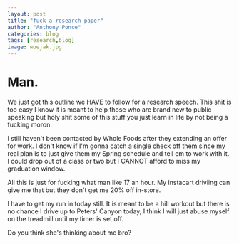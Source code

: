 ```yaml
---
layout: post
title: "fuck a research paper"
author: "Anthony Ponce"
categories: blog
tags: [research,blog]
image: woejak.jpg
---
```


# Man.

We just got this outline we HAVE to follow for a research speech. This shit is too easy I know it is meant to help those who are brand new to public speaking but holy shit some of this stuff you just learn in life by not being a fucking moron. 

I still haven't been contacted by Whole Foods after they extending an offer for work. I don't know if I'm gonna catch a single check off them since my real plan is to just give them my Spring schedule and tell em to work with it. I could drop out of a class or two but I CANNOT afford to miss my graduation window. 

All this is just for fucking what man like 17 an hour. My instacart driviing can give me that but they don't get me 20% off in-store. 

I have to get my run in today still. It is meant to be a hill workout but there is no chance I drive up to Peters' Canyon today, I think I will just abuse myself on the treadmill until my timer is set off. 

Do you think she's thinking about me bro?

